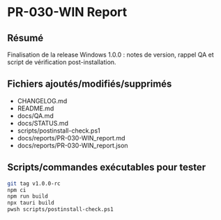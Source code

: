 # PR-030-WIN Report

## Résumé
Finalisation de la release Windows 1.0.0 : notes de version, rappel QA et script de vérification post-installation.

## Fichiers ajoutés/modifiés/supprimés
- CHANGELOG.md
- README.md
- docs/QA.md
- docs/STATUS.md
- scripts/postinstall-check.ps1
- docs/reports/PR-030-WIN_report.md
- docs/reports/PR-030-WIN_report.json

## Scripts/commandes exécutables pour tester
```bash
git tag v1.0.0-rc
npm ci
npm run build
npx tauri build
pwsh scripts/postinstall-check.ps1
```
